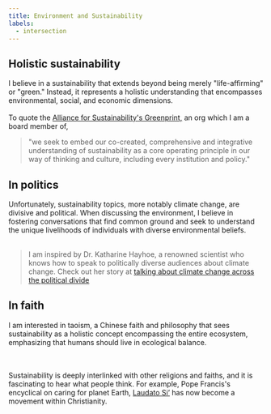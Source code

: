 ```yaml
---
title: Environment and Sustainability
labels: 
  - intersection
---
```


<h2>Holistic sustainability</h2>

<p>I believe in a sustainability that extends beyond being merely "life-affirming" or "green." Instead, it represents a holistic understanding that encompasses environmental, social, and economic dimensions. 
<br><br>
To quote the <a href="https://afors.org/">Alliance for Sustainability's Greenprint,</a> an org which I am a board member of, 

  >"we seek to embed our co-created, comprehensive and integrative understanding of sustainability as a core operating principle in our way of thinking and culture, including every institution and policy."

<h2>In politics</h2>

<p>Unfortunately, sustainability topics, more notably climate change, are divisive and political. 
<!-- I do not believe in the categorization of those who care about the environment versus those who do not. Instead, w -->
When discussing the environment, I believe in fostering conversations that find common ground and seek to understand the unique livelihoods of individuals with diverse environmental beliefs.
<br><br>

 >I am inspired by Dr. Katharine Hayhoe, a renowned scientist who knows how to speak to politically diverse audiences about climate change. Check out her story at <a href="https://www.newyorker.com/news/on-religion/how-to-talk-about-climate-change-across-the-political-divide">talking about climate change across the political divide</a>

<h2>In faith</h2>
<p>I am interested in taoism, a Chinese faith and philosophy that sees sustainability as a holistic concept encompassing the entire ecosystem, emphasizing that humans should live in ecological balance. 

<br><br> 
Sustainability is deeply interlinked with other religions and faiths, and it is fascinating to hear what people think. For example, Pope Francis's encyclical on caring for planet Earth, <a href="https://laudatosimovement.org/">Laudato Si’</a> has now become a movement within Christianity.</p>
